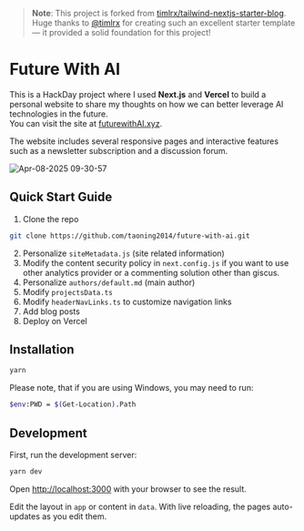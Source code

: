 > **Note**: This project is forked from [timlrx/tailwind-nextjs-starter-blog](https://github.com/timlrx/tailwind-nextjs-starter-blog).  
> Huge thanks to [@timlrx](https://github.com/timlrx) for creating such an excellent starter template — it provided a solid foundation for this project!

# Future With AI

This is a HackDay project where I used **Next.js** and **Vercel** to build a personal website to share my thoughts on how we can better leverage AI technologies in the future.  
You can visit the site at [futurewithAI.xyz](http://futurewithAI.xyz).

The website includes several responsive pages and interactive features such as a newsletter subscription and a discussion forum.

![Apr-08-2025 09-30-57](https://github.com/user-attachments/assets/44ca9b84-5f0f-4102-ad2d-eb748ebf8ab1)


## Quick Start Guide

1. Clone the repo

```bash
git clone https://github.com/taoning2014/future-with-ai.git
```

2. Personalize `siteMetadata.js` (site related information)
3. Modify the content security policy in `next.config.js` if you want to use other analytics provider or a commenting solution other than giscus.
4. Personalize `authors/default.md` (main author)
5. Modify `projectsData.ts`
6. Modify `headerNavLinks.ts` to customize navigation links
7. Add blog posts
8. Deploy on Vercel

## Installation

```bash
yarn
```

Please note, that if you are using Windows, you may need to run:

```bash
$env:PWD = $(Get-Location).Path
```

## Development

First, run the development server:

```bash
yarn dev
```

Open [http://localhost:3000](http://localhost:3000) with your browser to see the result.

Edit the layout in `app` or content in `data`. With live reloading, the pages auto-updates as you edit them.
